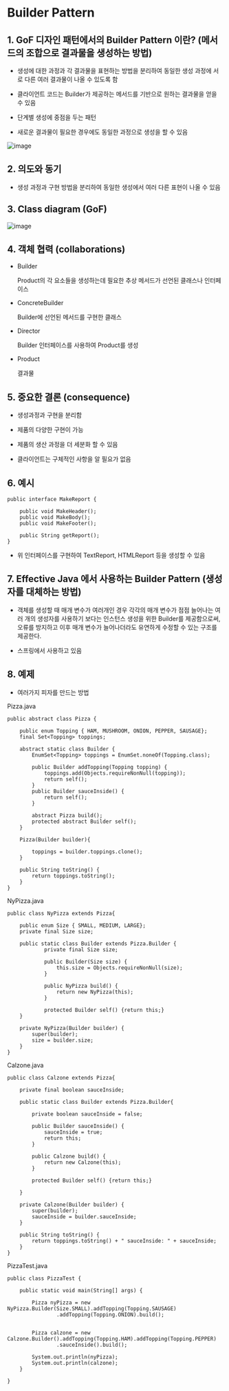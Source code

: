# Builder Pattern

## 1. GoF 디자인 패턴에서의 Builder Pattern 이란? (메서드의 조합으로 결과물을 생성하는 방법)


+ 생성에 대한 과정과 각 결과물을 표현하는 방법을 분리하여 동일한 생성 과정에 서로 다른 여러 결과물이 나올 수 있도록 함


+ 클라이언트 코드는 Builder가 제공하는 메서드를 기반으로 원하는 결과물을 얻을 수 있음


+ 단계별 생성에 중점을 두는 패턴


+ 새로운 결과물이 필요한 경우에도 동일한 과정으로 생성을 할 수 있음

![image](https://github.com/kswdev/design-pattern/assets/92713670/75213f3f-5ca3-4196-ab7b-44c6b42749af)



## 2. 의도와 동기

+ 생성 과정과 구현 방법을 분리하여 동일한 생성에서 여러 다른 표현이 나올 수 있음


## 3. Class diagram (GoF)
![image](https://github.com/kswdev/design-pattern/assets/92713670/419c7c67-fe8d-47c8-aa23-5baaf8cb8a23)



## 4. 객체 협력 (collaborations)


+ Builder


  Product의 각 요소들을 생성하는데 필요한 추상 메서드가 선언된 클래스나 인터페이스


+ ConcreteBuilder


  Builder에 선언된 메서드를 구현한 클래스


+ Director


  Builder 인터페이스를 사용하여 Product를 생성


+ Product


  결과물



## 5. 중요한 결론 (consequence)


+ 생성과정과 구현을 분리함


+ 제품의 다양한 구현이 가능


+ 제품의 생산 과정을 더 세분화 할 수 있음


+ 클라이언트는 구체적인 사항을 알 필요가 없음



## 6. 예시

```
public interface MakeReport {

	public void MakeHeader();
	public void MakeBody();
	public void MakeFooter();
	
	public String getReport();
}
```

+ 위 인터페이스를 구현하여 TextReport, HTMLReport 등을 생성할 수 있음

## 7. Effective Java 에서 사용하는 Builder Pattern (생성자를 대체하는 방법)


+ 객체를 생성할 때 매개 변수가 여러개인 경우 각각의 매개 변수가 점점 늘어나는 여러 개의 생성자를 사용하기 보다는
인스턴스 생성을 위한 Builder를 제공함으로써, 오류를 방지하고 이후 매개 변수가 늘어나더라도 유연하게 수정할 수 있는 구조를 제공한다.


+ 스프링에서 사용하고 있음



## 8. 예제

+ 여러가지 피자를 만드는 방법

Pizza.java
```
public abstract class Pizza {
	
	public enum Topping { HAM, MUSHROOM, ONION, PEPPER, SAUSAGE};
	final Set<Topping> toppings;
	
	abstract static class Builder {
		EnumSet<Topping> toppings = EnumSet.noneOf(Topping.class);
		
		public Builder addTopping(Topping topping) {
			toppings.add(Objects.requireNonNull(topping));
			return self();
		}
		public Builder sauceInside() { 
			return self();
		}
		
		abstract Pizza build();
		protected abstract Builder self();
	}
	
	Pizza(Builder builder){
		
		toppings = builder.toppings.clone();
	}

	public String toString() {
		return toppings.toString();
	}
}
```

NyPizza.java
```
public class NyPizza extends Pizza{

	public enum Size { SMALL, MEDIUM, LARGE};
	private final Size size;
	
	public static class Builder extends Pizza.Builder {
			private final Size size;
			
			public Builder(Size size) {
				this.size = Objects.requireNonNull(size);
			}
			
			public NyPizza build() {
				return new NyPizza(this);
			}
			
			protected Builder self() {return this;}
	}
	
	private NyPizza(Builder builder) {
		super(builder);
		size = builder.size;
	}
}
```

Calzone.java
```
public class Calzone extends Pizza{

	private final boolean sauceInside;
	
	public static class Builder extends Pizza.Builder{
		
		private boolean sauceInside = false;
		
		public Builder sauceInside() {
			sauceInside = true;
			return this;
		}
		
		public Calzone build() {
			return new Calzone(this);
		}
		
		protected Builder self() {return this;}
		
	}
	
	private Calzone(Builder builder) {
		super(builder);
		sauceInside = builder.sauceInside;
	}
	
	public String toString() {
		return toppings.toString() + " sauceInside: " + sauceInside;
	}
}
```

PizzaTest.java
```
public class PizzaTest {

	public static void main(String[] args) {

		Pizza nyPizza = new NyPizza.Builder(Size.SMALL).addTopping(Topping.SAUSAGE)
				.addTopping(Topping.ONION).build();

		
		Pizza calzone = new Calzone.Builder().addTopping(Topping.HAM).addTopping(Topping.PEPPER)
				.sauceInside().build();
		
		System.out.println(nyPizza);
		System.out.println(calzone);
	}

}
```
